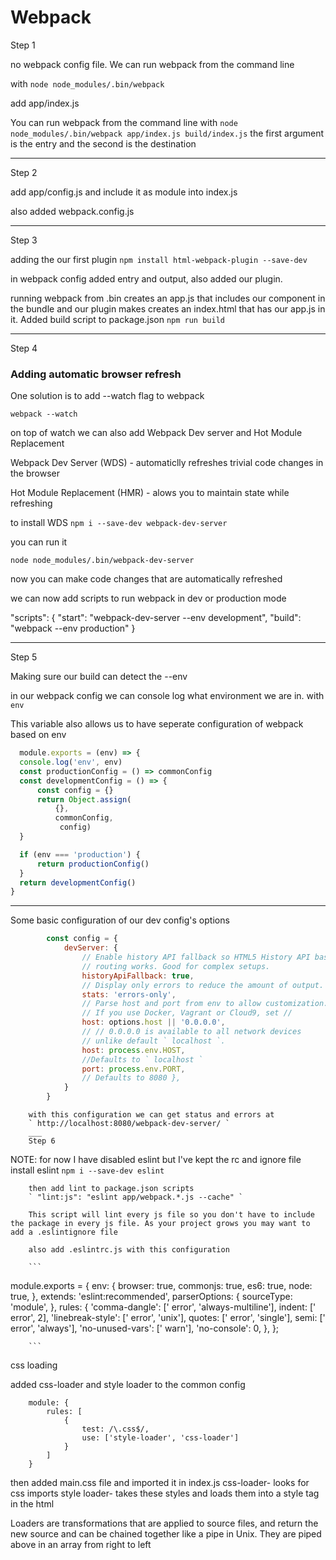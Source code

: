 # Webpack

Step 1

no webpack config file. We can run webpack from the command line

with ` node node_modules/.bin/webpack  ` 

add app/index.js

You can run webpack from the command line with
` node node_modules/.bin/webpack app/index.js build/index.js `
the first argument is the entry and the second is the destination

___

Step 2

add app/config.js and include it as module into index.js

also added webpack.config.js

___

Step 3

adding the our first plugin
` npm install html-webpack-plugin --save-dev `
  
in webpack config added entry and output, also added our plugin.

running webpack from .bin creates an app.js that includes our component in the bundle and our plugin makes creates an index.html that has our app.js in it.
Added build script to package.json 
` npm run build `
___
Step 4

### Adding automatic browser refresh

One solution is to add --watch flag to webpack

` webpack --watch `

on top of watch we can also add Webpack Dev server and Hot Module Replacement

Webpack Dev Server (WDS) - automaticlly refreshes trivial code changes in the browser

Hot Module Replacement (HMR) - alows you to maintain state while refreshing

to install WDS 
` npm i --save-dev webpack-dev-server `

you can run it 

` node node_modules/.bin/webpack-dev-server `

now you can make code changes that are automatically refreshed

we can now add scripts to run webpack in dev or production mode

  "scripts": {
    "start": "webpack-dev-server --env development",
    "build": "webpack --env production"
  }
  ___

  Step 5

  Making sure our build can detect the --env

  in our webpack config we can console log what environment we are in. with ` env `

  This variable also allows us to have seperate configuration of webpack based on env

  ```javascript
    module.exports = (env) => {
    console.log('env', env)
    const productionConfig = () => commonConfig
    const developmentConfig = () => {
        const config = {}
        return Object.assign(
            {}, 
            commonConfig,
             config)
    }

    if (env === 'production') {
        return productionConfig()
    }
    return developmentConfig()
} 
```
___

Some basic configuration of our dev config's options

```javascript
        const config = {
            devServer: { 
                // Enable history API fallback so HTML5 History API based 
                // routing works. Good for complex setups. 
                historyApiFallback: true, 
                // Display only errors to reduce the amount of output. 
                stats: 'errors-only', 
                // Parse host and port from env to allow customization. // 
                // If you use Docker, Vagrant or Cloud9, set // 
                host: options.host || '0.0.0.0',
                // // 0.0.0.0 is available to all network devices 
                // unlike default ` localhost `. 
                host: process.env.HOST, 
                //Defaults to ` localhost ` 
                port: process.env.PORT, 
                // Defaults to 8080 },
            }
        }
```

        with this configuration we can get status and errors at
        ` http://localhost:8080/webpack-dev-server/ `
        ___
        Step 6

NOTE: for now I have disabled eslint but I've kept the rc and ignore file
        install eslint
        ` npm i --save-dev eslint `

        then add lint to package.json scripts
        ` "lint:js": "eslint app/webpack.*.js --cache" `

        This script will lint every js file so you don't have to include the package in every js file. As your project grows you may want to add a .eslintignore file

        also add .eslintrc.js with this configuration

        ```
module.exports = {
    env: {
        browser: true,
        commonjs: true,
        es6: true,
        node: true,
    },
    extends: 'eslint:recommended',
    parserOptions: {
        sourceType: 'module',
    },
    rules: {
        'comma-dangle': [' error', 'always-multiline'],
        indent: [' error', 2],
        'linebreak-style': [' error', 'unix'],
        quotes: [' error', 'single'],
        semi: [' error', 'always'],
        'no-unused-vars': [' warn'],
        'no-console': 0,
    },
};

        ```
css loading

added css-loader and style loader to the common config 

```
    module: {
        rules: [
            {
                test: /\.css$/,
                use: ['style-loader', 'css-loader']
            }
        ]
    }
```
 then added main.css file and imported it in index.js
 css-loader- looks for css imports
 style loader- takes these styles and loads them into a style tag in the html

 Loaders are transformations that are applied to source files, and return the new source and can be chained together like a pipe in Unix. They are piped above in an array from right to left

 








